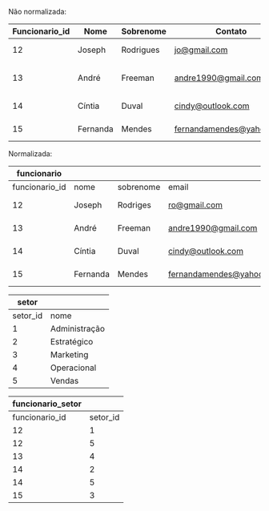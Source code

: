 Não normalizada:

| Funcionario\_id | Nome     | Sobrenome | Contato                  | Contato         | DataCadastro           | Setor                 |
| --------------- | -------- | --------- | ------------------------ | --------------- | ---------------------- | --------------------- |
| 12              | Joseph   | Rodrigues | jo@gmail.com             | (35)998552-1445 | 2020-05-05 08:50:25    | Administração, Vendas |
| 13              | André    | Freeman   | andre1990@gmail.com      | (47)99522-4996  | 5 de Fevereiro de 2020 | Operacional           |
| 14              | Cíntia   | Duval     | cindy@outlook.com        | (33)99855-4669  | 2020-05-05 10:55:35    | Estratégico, Vendas   |
| 15              | Fernanda | Mendes    | fernandamendes@yahoo.com | (33)99200-1556  | 2020-05-05 11:45:40    | Marketing             |


Normalizada:

| funcionario     |          |           |                          |     |             |                     |
| --------------- | -------- | --------- | ------------------------ | --- | ----------- | ------------------- |
| funcionario\_id | nome     | sobrenome | email                    | ddd | telefone    | data\_cadastro      |
| 12              | Joseph   | Rodriges  | ro@gmail.com             | 35  | 998552-1445 | 2020-05-05 08:50:25 |
| 13              | André    | Freeman   | andre1990@gmail.com      | 47  | 99522-4996  | 2020-02-05 00:00:00 |
| 14              | Cíntia   | Duval     | cindy@outlook.com        | 33  | 99855-4669  | 2020-05-05 10:55:35 |
| 15              | Fernanda | Mendes    | fernandamendes@yahoo.com | 33  | 99200-1556  | 2020-05-05 11:45:40 |


| setor     |               |
| --------- | ------------- |
| setor\_id | nome          |
| 1         | Administração |
| 2         | Estratégico   |
| 3         | Marketing     |
| 4         | Operacional   |
| 5         | Vendas        |


| funcionario\_setor |           |
| ------------------ | --------- |
| funcionario\_id    | setor\_id |
| 12                 | 1         |
| 12                 | 5         |
| 13                 | 4         |
| 14                 | 2         |
| 14                 | 5         |
| 15                 | 3         |


